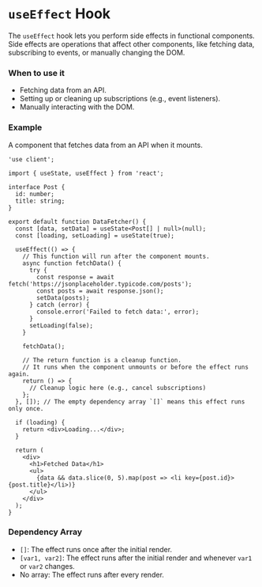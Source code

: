 
# `useEffect` Hook

The `useEffect` hook lets you perform side effects in functional components. Side effects are operations that affect other components, like fetching data, subscribing to events, or manually changing the DOM.

### When to use it
-   Fetching data from an API.
-   Setting up or cleaning up subscriptions (e.g., event listeners).
-   Manually interacting with the DOM.

### Example

A component that fetches data from an API when it mounts.

```tsx
'use client';

import { useState, useEffect } from 'react';

interface Post {
  id: number;
  title: string;
}

export default function DataFetcher() {
  const [data, setData] = useState<Post[] | null>(null);
  const [loading, setLoading] = useState(true);

  useEffect(() => {
    // This function will run after the component mounts.
    async function fetchData() {
      try {
        const response = await fetch('https://jsonplaceholder.typicode.com/posts');
        const posts = await response.json();
        setData(posts);
      } catch (error) {
        console.error('Failed to fetch data:', error);
      }
      setLoading(false);
    }

    fetchData();

    // The return function is a cleanup function.
    // It runs when the component unmounts or before the effect runs again.
    return () => {
      // Cleanup logic here (e.g., cancel subscriptions)
    };
  }, []); // The empty dependency array `[]` means this effect runs only once.

  if (loading) {
    return <div>Loading...</div>;
  }

  return (
    <div>
      <h1>Fetched Data</h1>
      <ul>
        {data && data.slice(0, 5).map(post => <li key={post.id}>{post.title}</li>)}
      </ul>
    </div>
  );
}
```

### Dependency Array
-   `[]`: The effect runs once after the initial render.
-   `[var1, var2]`: The effect runs after the initial render and whenever `var1` or `var2` changes.
-   No array: The effect runs after every render.
